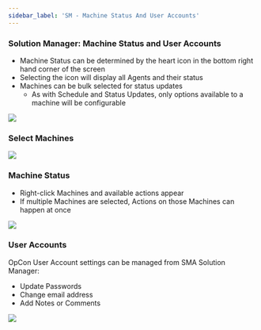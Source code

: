 ```yaml
---
sidebar_label: 'SM - Machine Status And User Accounts'
---
```


### Solution Manager: Machine Status and User Accounts

* Machine Status can be determined by the heart icon in the bottom right hand corner of the screen
* Selecting the icon will display all Agents and their status
* Machines can be bulk selected for status updates
  * As with Schedule and Status Updates, only options available to a machine will be configurable

![](../static/imgbasic/Picture83.png)

### Select Machines

![](../static/imgbasic/Picture84.png)

### Machine Status

* Right-click Machines and available actions appear
* If multiple Machines are selected, Actions on those Machines can happen at once

![](../static/imgbasic/Picture85.png)

### User Accounts

OpCon User Account settings can be managed from SMA Solution Manager:

* Update Passwords
* Change email address
* Add Notes or Comments

![](../static/imgbasic/Picture86.png)